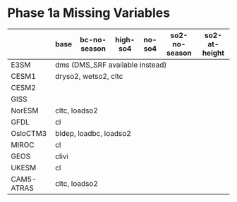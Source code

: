 # Phase 1a Missing Variables
<table>
<thead>
  <tr>
    <th></th>
    <th>base</th>
    <th>bc-no-season</th>
    <th>high-so4</th>
    <th>no-so4</th>
    <th>so2-no-season</th>
    <th>so2-at-height</th>
  </tr>
</thead>
<tbody>
  <tr>
    <td>E3SM</td>
    <td colspan="6">dms (DMS_SRF available instead)</td>
  </tr>
  <tr>
    <td>CESM1</td>
    <td colspan="6">dryso2, wetso2, cltc</td>
  </tr>
  <tr>
    <td>CESM2</td>
    <td colspan="6"></td>
  </tr>
  <tr>
    <td>GISS</td>
    <td colspan="6"></td>
  </tr>
  <tr>
    <td>NorESM</td>
    <td colspan="6">cltc, loadso2</td>
  </tr>
  <tr>
    <td>GFDL</td>
    <td colspan="6">cl</td>
  </tr>
  <tr>
    <td>OsloCTM3</td>
    <td colspan="6">bldep, loadbc, loadso2</td>
  </tr>
  <tr>
    <td>MIROC</td>
    <td colspan="6">cl</td>
  </tr>
  <tr>
    <td>GEOS</td>
    <td colspan="6">clivi</td>
  </tr>
  <tr>
    <td>UKESM</td>
    <td colspan="6">cl</td>
  </tr>
  <tr>
    <td>CAM5-ATRAS</td>
    <td colspan="6">cltc, loadso2</td>
  </tr>
</tbody>
</table>
